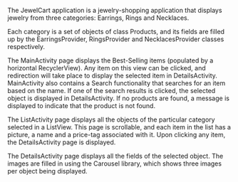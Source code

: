 
The JewelCart application is a jewelry-shopping application that displays jewelry from three 
  categories: Earrings, Rings and Necklaces.
  
Each category is a set of objects of class Products, and its fields are filled up by the 
  EarringsProvider, RingsProvider and NecklacesProvider classes respectively. 
  
The MainActivity page displays the Best-Selling items (populated by a horizontal RecyclerView).
  Any item on this view can be clicked, and redirection will take place to display the selected
  item in DetailsActivity. MainActivity also contains a Search functionality that searches for 
  an item based on the name. If one of the search results is clicked, the selected object is 
  displayed in DetailsActivity. If no products are found, a message is displayed to indicate that 
  the product is not found. 
 
The ListActivity page displays all the objects of the particular category selected in a ListView.
  This page is scrollable, and each item in the list has a picture, a name and a price-tag associated
  with it. Upon clicking any item, the DetailsActivity page is displayed. 
  
The DetailsActivity page displays all the fields of the selected object. The images are filled in
  using the Carousel library, which shows three images per object being displayed. 
